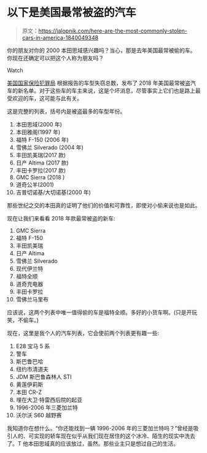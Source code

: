 # 以下是美国最常被盗的汽车

> 原文：<https://jalopnik.com/here-are-the-most-commonly-stolen-cars-in-america-1840049348>

你的朋友对你的 2000 本田思域感兴趣吗？当心，那是去年美国最常被偷的车。你现在还确定可以把这个人称为朋友吗？

Watch

[美国国家保险犯罪局](https://www.nicb.org/news/news-releases/nicbs-hot-wheels-americas-10-most-stolen-vehicles-2018-data) 根据报告的车型失窃总数，发布了 2018 年美国最常被盗汽车的新名单。对于这些车的车主来说，这是个坏消息，尽管事实上它们也是路上最受欢迎的车，这可能与此有关。

这是完整的列表，括号内是被盗最多的车型年份。

1.  本田思域(2000 年)
2.  本田雅阁(1997 年)
3.  福特 F-150 (2006 年)
4.  雪佛兰 Silverado (2004 年)
5.  丰田凯美瑞(2017 款)
6.  日产 Altima (2017 款)
7.  丰田卡罗拉(2017 款)
8.  GMC Sierra (2018 )
9.  道奇公羊(2001)
10.  吉普切诺基/大切诺基(2000 年)

那些世纪之交的本田真的证明了他们的价值和可靠性，即使对小偷来说也是如此。

现在让我们来看看 2018 年款最常被盗的新车:

1.  GMC Sierra
2.  福特 F-150
3.  丰田凯美瑞
4.  日产 Altima
5.  雪佛兰 Silverado
6.  现代伊兰特
7.  福特全顺
8.  道奇充电器
9.  丰田卡罗拉
10.  雪佛兰马里布

应该说，这两个列表中唯一值得偷的车是福特全顺。多好的小货车啊。(只是开玩笑，不偷车。)

现在，这里是我个人的汽车列表，它会使前两个列表更有趣一些:

1.  E28 宝马 5 系
2.  警车
3.  斯巴鲁巴哈
4.  纽约市清道夫
5.  JDM 斯巴鲁森林人 STI
6.  黄莲伊莉斯
7.  本田 CR-Z
8.  埋在大卫·特雷西后院的起亚
9.  1996-2006 年三菱加兰特
10.  沃尔沃 S60 越野赛

我知道你在想什么。“你还能找到一辆 1996-2006 年的三菱加兰特吗？”曾经是吸引人的、可实现的轿车现在似乎从我们现在居住的这个冰冷、陌生的现实中洗去了。T 他本田思域真的应该放过，虽然。那些业主只是想过自己的生活。